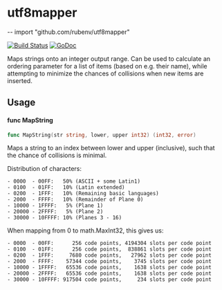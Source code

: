 # utf8mapper
--
    import "github.com/rubenv/utf8mapper"

[![Build Status](https://travis-ci.org/rubenv/utf8mapper.svg?branch=master)](https://travis-ci.org/rubenv/utf8mapper) [![GoDoc](https://godoc.org/github.com/rubenv/utf8mapper?status.png)](https://godoc.org/github.com/rubenv/utf8mapper)

Maps strings onto an integer output range. Can be used to calculate an ordering
parameter for a list of items (based on e.g. their name), while attempting to
minimize the chances of collisions when new items are inserted.

## Usage

#### func  MapString

```go
func MapString(str string, lower, upper int32) (int32, error)
```
Maps a string to an index between lower and upper (inclusive), such that the
chance of collisions is minimal.

Distribution of characters:

    - 0000  - 00FF:   50% (ASCII + some Latin1)
    - 0100  - 01FF:   10% (Latin extended)
    - 0200  - 1FFF:   10% (Remaining basic languages)
    - 2000  - FFFF:   10% (Remainder of Plane 0)
    - 10000 - 1FFFF:   5% (Plane 1)
    - 20000 - 2FFFF:   5% (Plane 2)
    - 30000 - 10FFFF: 10% (Planes 3 - 16)

When mapping from 0 to math.MaxInt32, this gives us:

    - 0000  - 00FF:      256 code points, 4194304 slots per code point
    - 0100  - 01FF:      256 code points,  838861 slots per code point
    - 0200  - 1FFF:     7680 code points,   27962 slots per code point
    - 2000  - FFFF:    57344 code points,    3745 slots per code point
    - 10000 - 1FFFF:   65536 code points,    1638 slots per code point
    - 20000 - 2FFFF:   65536 code points,    1638 slots per code point
    - 30000 - 10FFFF: 917504 code points,     234 slots per code point
